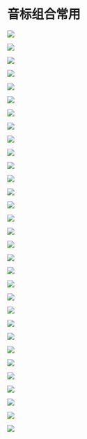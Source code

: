 # 音标组合常用

![](https://upload-images.jianshu.io/upload_images/7265016-f600209dac237701.jpg?imageMogr2/auto-orient/strip%7CimageView2/2/w/1240#alt=1.jpg)

![](https://upload-images.jianshu.io/upload_images/7265016-dd2d0899965f86fa.jpg?imageMogr2/auto-orient/strip%7CimageView2/2/w/1240#alt=2.jpg)

![](https://upload-images.jianshu.io/upload_images/7265016-cae1c9df7e5b1637.jpg?imageMogr2/auto-orient/strip%7CimageView2/2/w/1240#alt=3.jpg)

![](https://upload-images.jianshu.io/upload_images/7265016-4559fb8294a36301.jpg?imageMogr2/auto-orient/strip%7CimageView2/2/w/1240#alt=4.jpg)

![](https://upload-images.jianshu.io/upload_images/7265016-ee3ac840276c1be9.jpg?imageMogr2/auto-orient/strip%7CimageView2/2/w/1240#alt=5.jpg)

![](https://upload-images.jianshu.io/upload_images/7265016-4d4f294e62078329.jpg?imageMogr2/auto-orient/strip%7CimageView2/2/w/1240#alt=6.jpg)

![](https://upload-images.jianshu.io/upload_images/7265016-209735a104d034cc.jpg?imageMogr2/auto-orient/strip%7CimageView2/2/w/1240#alt=7.jpg)

![](https://upload-images.jianshu.io/upload_images/7265016-4647d4081bb75081.jpg?imageMogr2/auto-orient/strip%7CimageView2/2/w/1240#alt=8.jpg)

![](https://upload-images.jianshu.io/upload_images/7265016-42982ca7225c07fa.jpg?imageMogr2/auto-orient/strip%7CimageView2/2/w/1240#alt=9.jpg)

![](https://upload-images.jianshu.io/upload_images/7265016-f02f8ada2158ff94.jpg?imageMogr2/auto-orient/strip%7CimageView2/2/w/1240#alt=10.jpg)

![](https://upload-images.jianshu.io/upload_images/7265016-579c613c7bf92880.jpg?imageMogr2/auto-orient/strip%7CimageView2/2/w/1240#alt=11.jpg)

![](https://upload-images.jianshu.io/upload_images/7265016-7d3dc3199e3b5b8c.jpg?imageMogr2/auto-orient/strip%7CimageView2/2/w/1240#alt=12.jpg)

![](https://upload-images.jianshu.io/upload_images/7265016-ac7b66f18080376d.jpg?imageMogr2/auto-orient/strip%7CimageView2/2/w/1240#alt=13.jpg)

![](https://upload-images.jianshu.io/upload_images/7265016-fac680127d4ebf72.jpg?imageMogr2/auto-orient/strip%7CimageView2/2/w/1240#alt=14.jpg)

![](https://upload-images.jianshu.io/upload_images/7265016-af03f34c4409499c.jpg?imageMogr2/auto-orient/strip%7CimageView2/2/w/1240#alt=15.jpg)

![](https://upload-images.jianshu.io/upload_images/7265016-d36d8ebdbc4341d8.jpg?imageMogr2/auto-orient/strip%7CimageView2/2/w/1240#alt=16.jpg)

![](https://upload-images.jianshu.io/upload_images/7265016-36850080079feb74.jpg?imageMogr2/auto-orient/strip%7CimageView2/2/w/1240#alt=17.jpg)

![](https://upload-images.jianshu.io/upload_images/7265016-2a7b64b9e864af90.jpg?imageMogr2/auto-orient/strip%7CimageView2/2/w/1240#alt=18.jpg)

![](https://upload-images.jianshu.io/upload_images/7265016-2d50698a31bffee4.jpg?imageMogr2/auto-orient/strip%7CimageView2/2/w/1240#alt=19.jpg)

![](https://upload-images.jianshu.io/upload_images/7265016-b117cf9b3ce81ef3.jpg?imageMogr2/auto-orient/strip%7CimageView2/2/w/1240#alt=20.jpg)

![](https://upload-images.jianshu.io/upload_images/7265016-2c50f06aab1dd3d7.jpg?imageMogr2/auto-orient/strip%7CimageView2/2/w/1240#alt=21.jpg)

![](https://upload-images.jianshu.io/upload_images/7265016-d43b99719829b00a.jpg?imageMogr2/auto-orient/strip%7CimageView2/2/w/1240#alt=22.jpg)

![](https://upload-images.jianshu.io/upload_images/7265016-aab826f906f8b69f.jpg?imageMogr2/auto-orient/strip%7CimageView2/2/w/1240#alt=23.jpg)

![](https://upload-images.jianshu.io/upload_images/7265016-f359b8433517cd6f.jpg?imageMogr2/auto-orient/strip%7CimageView2/2/w/1240#alt=24.jpg)

![](https://upload-images.jianshu.io/upload_images/7265016-1f4a5c3942b97de9.jpg?imageMogr2/auto-orient/strip%7CimageView2/2/w/1240#alt=25.jpg)

![](https://upload-images.jianshu.io/upload_images/7265016-543e3b22d38c040e.png?imageMogr2/auto-orient/strip%7CimageView2/2/w/1240#alt=%E7%9F%AD%E5%85%83%E9%9F%B3.png)

![](https://upload-images.jianshu.io/upload_images/7265016-9fdf214dacadff0d.png?imageMogr2/auto-orient/strip%7CimageView2/2/w/1240#alt=%E8%BE%85%E9%9F%B3.png)

![](https://upload-images.jianshu.io/upload_images/7265016-8208e85cfd456e50.png?imageMogr2/auto-orient/strip%7CimageView2/2/w/1240#alt=%E5%BC%80%E9%9F%B3%E8%8A%82%E9%97%AD%E9%9F%B3%E8%8A%82.png)

![](https://upload-images.jianshu.io/upload_images/7265016-e43b57a88b56898c.png?imageMogr2/auto-orient/strip%7CimageView2/2/w/1240#alt=%E8%AF%86%E5%88%AB%E5%BC%80%E9%9F%B3%E8%8A%82%E9%97%AD%E9%9F%B3%E8%8A%82.png)

![](https://upload-images.jianshu.io/upload_images/7265016-03f8222abfae4fbe.png?imageMogr2/auto-orient/strip%7CimageView2/2/w/1240#alt=%E5%8F%8C%E5%85%83%E9%9F%B3.png)

![](https://upload-images.jianshu.io/upload_images/7265016-53ecb9a2426aaa1f.png?imageMogr2/auto-orient/strip%7CimageView2/2/w/1240#alt=%E9%95%BF%E5%85%83%E9%9F%B3.png)
